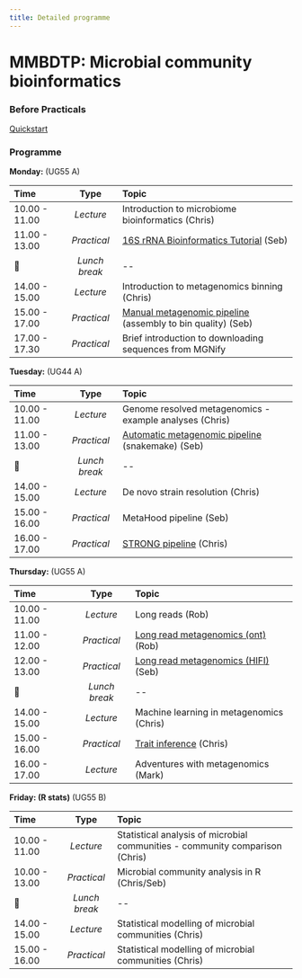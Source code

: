 ```yaml
---
title: Detailed programme
---
```

# MMBDTP: Microbial community bioinformatics  

### Before Practicals

   [Quickstart](https://github.com/Sebastien-Raguideau/MMB_DTP/blob/main/Quickstart.md)

### Programme

**Monday:**  (UG55 A)  

Time           | Type |  Topic |
:---------------|:------:|:-------------------------|
10.00 - 11.00   |*Lecture*   | Introduction to microbiome bioinformatics (Chris)   |
11.00 - 13.00   |*Practical*  | [16S rRNA Bioinformatics Tutorial](https://github.com/Sebastien-Raguideau/MMB_DTP/blob/main/DADA2.md) (Seb)   |
 :spaghetti: | *Lunch break* |  --  |
14.00 - 15.00   |*Lecture*   | Introduction to metagenomics binning (Chris)   |
15.00 - 17.00   |*Practical*  | [Manual metagenomic pipeline](https://github.com/Sebastien-Raguideau/MMB_DTP/blob/main/Binning.md) (assembly to bin quality) (Seb)   |
17.00 - 17.30   |*Practical*  | Brief introduction to downloading sequences from MGNify   |

**Tuesday:**  (UG44 A)  

Time           | Type |  Topic |
:---------------|:------:|:-------------------------|
10.00 - 11.00  | *Lecture*   | Genome resolved metagenomics - example analyses  (Chris)   |
11.00 - 13.00  | *Practical*  | [Automatic metagenomic pipeline](https://github.com/Sebastien-Raguideau/MMB_DTP/blob/main/Binning.md) (snakemake) (Seb)   |
 :spaghetti: | *Lunch break* |  --  |
14.00 - 15.00  | *Lecture*   | De novo strain resolution (Chris)   |
15.00 - 16.00  | *Practical*  | MetaHood pipeline (Seb)   |
16.00 - 17.00  | *Practical*  | [STRONG pipeline](https://github.com/Sebastien-Raguideau/MMB_DTP/blob/main/StrainResolution.md) (Chris)   |

**Thursday:**  (UG55 A)  

Time           | Type |  Topic |
:---------------|:------:|:-------------------------|
10.00 - 11.00  | *Lecture*   | Long reads (Rob)   |
11.00 - 12.00  | *Practical*  | [Long read metagenomics (ont)](https://github.com/Sebastien-Raguideau/MMB_DTP/blob/main/Long%20read%20metagenomics%20sequencing%20tutorial.md) (Rob)  |
12.00 - 13.00  |*Practical*  |  [Long read metagenomics (HIFI)](https://github.com/Sebastien-Raguideau/MMB_DTP/blob/main/HiFi.md) (Seb) |
 :spaghetti: | *Lunch break* |  --  |
14.00 - 15.00  | *Lecture*   | Machine learning in metagenomics (Chris)   |
15.00 - 16.00  | *Practical* | [Trait inference](https://github.com/Sebastien-Raguideau/MMB_DTP/blob/main/TraitInference.md) (Chris) |
16.00 - 17.00  | *Lecture*  | Adventures with metagenomics (Mark)   |

**Friday: (R stats)**  (UG55 B)  

Time           | Type |  Topic |
:---------------|:------:|:-------------------------|
10.00 - 11.00  | *Lecture*   | Statistical analysis of microbial communities - community comparison (Chris)   |
10.00 - 13.00  | *Practical* | Microbial community analysis in R (Chris/Seb)   |
 :spaghetti: | *Lunch break* |  --  |
14.00 - 15.00  | *Lecture*   | Statistical modelling of microbial communities (Chris)   |
15.00 - 16.00  | *Practical* | Statistical modelling of microbial communities (Chris) |
